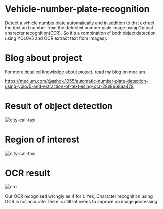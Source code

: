 # Vehicle-number-plate-recognition
Detect a vehicle number plate automatically and in addition to that extract the text and number from the detected number plate image using Optical character recognition(OCR). So it's a combination of both object detection using YOLOv5 and OCR(extract text from images).

# Blog about project
For more detailed knowledge about project, read my blog on medium

https://medium.com/@ashok.1055/automatic-number-plate-detection-using-yolov5-and-extraction-of-text-using-ocr-2868668aa479

# Result of object detection

![city-call-taxi](https://user-images.githubusercontent.com/63462922/151689357-43403de4-d1bf-42c9-90d9-bdaebe86b01c.jpg)

# Region of interest

![city-call-taxi](https://user-images.githubusercontent.com/63462922/151689461-abdf3a68-f3da-4267-bc02-6dacc80d001e.jpg)

# OCR result

![cro](https://user-images.githubusercontent.com/63462922/151689817-d09cc4fa-26bd-464c-9fb0-f4e9a4043b7b.png)

Our OCR recognised wrongly as 4 for 1. Yes, Character recognition using OCR is not accurate.There is still lot needs to improve on image processing.



